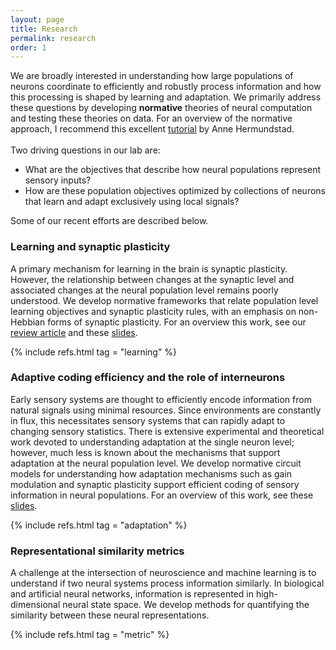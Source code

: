 ```yaml
---
layout: page
title: Research
permalink: research
order: 1
---
```


<p>
We are broadly interested in understanding how large populations of neurons coordinate to efficiently and robustly process information and how this processing is shaped by learning and adaptation. We primarily address these questions by developing <strong>normative</strong> theories of neural computation and testing these theories on data. For an overview of the normative approach, I recommend this excellent <a href="https://www.youtube.com/watch?v=rP3znbxmyRg">tutorial</a> by Anne Hermundstad. <br><br>
Two driving questions in our lab are:
<ul>
  <li>What are the objectives that describe how neural populations represent 
  sensory inputs?</li>
  <li>How are these population objectives optimized by collections of neurons
  that learn and adapt exclusively using local signals?</li>
</ul>
Some of our recent efforts are described below.
</p>

<h3>Learning and synaptic plasticity</h3>

<p>
A primary mechanism for learning in the brain is synaptic plasticity. However, the relationship between changes at the synaptic level and associated changes at the neural population level remains poorly understood. We develop normative frameworks that relate population level learning objectives and synaptic plasticity rules, with an emphasis on non-Hebbian forms of synaptic plasticity. For an overview this work, see our <a href="https://doi.org/10.1103/PRXLife.1.013008">review article</a> and these <a href="/slides/njit.pdf">slides</a>.
</p>

{% include refs.html tag = "learning" %}

<h3>Adaptive coding efficiency and the role of interneurons</h3>

<p>
Early sensory systems are thought to efficiently encode information from natural signals using minimal resources. Since environments are constantly in flux, this necessitates sensory systems that can rapidly adapt to changing sensory statistics. There is extensive experimental and theoretical 
work devoted to understanding adaptation at the single neuron level; however, much less is known about the mechanisms that support adaptation at the neural population level. We develop normative circuit models for understanding how adaptation mechanisms such as gain modulation and synaptic plasticity support efficient coding of sensory information in neural populations. For an overview of this work, see these <a href="/slides/utaustin.pdf">slides</a>.
</p>

{% include refs.html tag = "adaptation" %}

<h3>Representational similarity metrics</h3>

<p>
A challenge at the intersection of neuroscience and machine learning is to understand if two neural systems process information similarly. In biological and artificial neural networks, information is represented in high-dimensional neural state space. We develop methods for quantifying the similarity between these neural representations.
</p>

{% include refs.html tag = "metric" %}